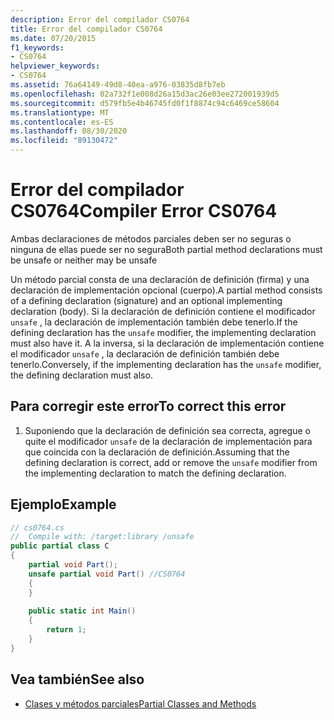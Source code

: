 ```yaml
---
description: Error del compilador CS0764
title: Error del compilador CS0764
ms.date: 07/20/2015
f1_keywords:
- CS0764
helpviewer_keywords:
- CS0764
ms.assetid: 76a64149-49d8-40ea-a976-03835d8fb7eb
ms.openlocfilehash: 02a732f1e008d26a15d3ac26e03ee272001939d5
ms.sourcegitcommit: d579fb5e4b46745fd0f1f8874c94c6469ce58604
ms.translationtype: MT
ms.contentlocale: es-ES
ms.lasthandoff: 08/30/2020
ms.locfileid: "89130472"
---
```

# <a name="compiler-error-cs0764"></a><span data-ttu-id="d352b-103">Error del compilador CS0764</span><span class="sxs-lookup"><span data-stu-id="d352b-103">Compiler Error CS0764</span></span>
<span data-ttu-id="d352b-104">Ambas declaraciones de métodos parciales deben ser no seguras o ninguna de ellas puede ser no segura</span><span class="sxs-lookup"><span data-stu-id="d352b-104">Both partial method declarations must be unsafe or neither may be unsafe</span></span>  
  
 <span data-ttu-id="d352b-105">Un método parcial consta de una declaración de definición (firma) y una declaración de implementación opcional (cuerpo).</span><span class="sxs-lookup"><span data-stu-id="d352b-105">A partial method consists of a defining declaration (signature) and an optional implementing declaration (body).</span></span> <span data-ttu-id="d352b-106">Si la declaración de definición contiene el modificador `unsafe` , la declaración de implementación también debe tenerlo.</span><span class="sxs-lookup"><span data-stu-id="d352b-106">If the defining declaration has the `unsafe` modifier, the implementing declaration must also have it.</span></span> <span data-ttu-id="d352b-107">A la inversa, si la declaración de implementación contiene el modificador `unsafe` , la declaración de definición también debe tenerlo.</span><span class="sxs-lookup"><span data-stu-id="d352b-107">Conversely, if the implementing declaration has the `unsafe` modifier, the defining declaration must also.</span></span>  
  
## <a name="to-correct-this-error"></a><span data-ttu-id="d352b-108">Para corregir este error</span><span class="sxs-lookup"><span data-stu-id="d352b-108">To correct this error</span></span>  
  
1. <span data-ttu-id="d352b-109">Suponiendo que la declaración de definición sea correcta, agregue o quite el modificador `unsafe` de la declaración de implementación para que coincida con la declaración de definición.</span><span class="sxs-lookup"><span data-stu-id="d352b-109">Assuming that the defining declaration is correct, add or remove the `unsafe` modifier from the implementing declaration to match the defining declaration.</span></span>  
  
## <a name="example"></a><span data-ttu-id="d352b-110">Ejemplo</span><span class="sxs-lookup"><span data-stu-id="d352b-110">Example</span></span>  
  
```csharp  
// cs0764.cs  
//  Compile with: /target:library /unsafe  
public partial class C  
{  
    partial void Part();  
    unsafe partial void Part() //CS0764  
    {  
    }  
  
    public static int Main()  
    {  
        return 1;  
    }  
}  
```  
  
## <a name="see-also"></a><span data-ttu-id="d352b-111">Vea también</span><span class="sxs-lookup"><span data-stu-id="d352b-111">See also</span></span>

- [<span data-ttu-id="d352b-112">Clases y métodos parciales</span><span class="sxs-lookup"><span data-stu-id="d352b-112">Partial Classes and Methods</span></span>](../programming-guide/classes-and-structs/partial-classes-and-methods.md)
